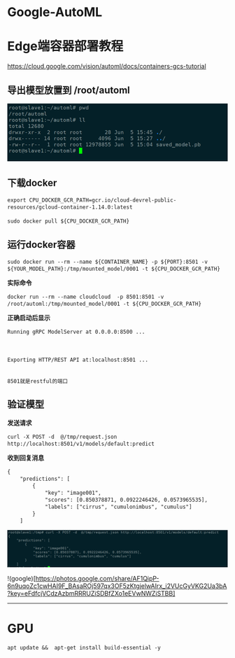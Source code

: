 # Google-AutoML


# Edge端容器部署教程    
https://cloud.google.com/vision/automl/docs/containers-gcs-tutorial   


## 导出模型放置到 /root/automl

![dir](AutoML-QuickStart/_image/dir.png)



## 下载docker
```
export CPU_DOCKER_GCR_PATH=gcr.io/cloud-devrel-public-resources/gcloud-container-1.14.0:latest

sudo docker pull ${CPU_DOCKER_GCR_PATH}

```


##  运行docker容器
```
sudo docker run --rm --name ${CONTAINER_NAME} -p ${PORT}:8501 -v ${YOUR_MODEL_PATH}:/tmp/mounted_model/0001 -t ${CPU_DOCKER_GCR_PATH}

```



**实际命令**

```
docker run --rm --name cloudcloud  -p 8501:8501 -v /root/automl:/tmp/mounted_model/0001 -t ${CPU_DOCKER_GCR_PATH}

```

**正确启动后显示**

```
Running gRPC ModelServer at 0.0.0.0:8500 ...



Exporting HTTP/REST API at:localhost:8501 ...


8501就是restful的端口
```

##  验证模型

**发送请求**
```
curl -X POST -d  @/tmp/request.json http://localhost:8501/v1/models/default:predict
```


**收到回复消息**

```
{
    "predictions": [
        {
            "key": "image001",
            "scores": [0.850378871, 0.0922246426, 0.0573965535],
            "labels": ["cirrus", "cumulonimbus", "cumulus"]
        }
    ]

```


![req-res](AutoML-QuickStart/_image/req-res.png)

!(google)[https://photos.google.com/share/AF1QipP-6n9uqoZc1cwHAI9F_BAsaROj597qx3OF5zKtgjelwAIrx_i2VUcGyVKG2Ua3bA?key=eFdfcjVCdzAzbmRRRUZiSDBfZXo1eEVwNWZiSTBB]


------------------

#  GPU


```
apt update &&  apt-get install build-essential -y
```
